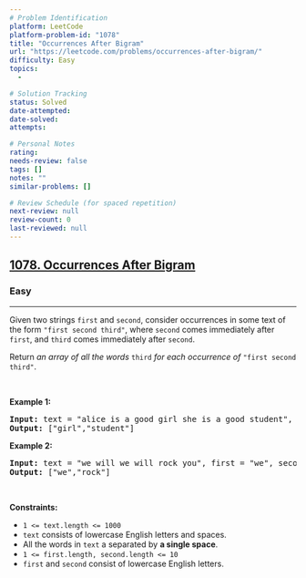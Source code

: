 ```yaml
---
# Problem Identification
platform: LeetCode
platform-problem-id: "1078"
title: "Occurrences After Bigram"
url: "https://leetcode.com/problems/occurrences-after-bigram/"
difficulty: Easy
topics:
  -

# Solution Tracking
status: Solved
date-attempted:
date-solved:
attempts:

# Personal Notes
rating:
needs-review: false
tags: []
notes: ""
similar-problems: []

# Review Schedule (for spaced repetition)
next-review: null
review-count: 0
last-reviewed: null
---
```


<h2><a href="https://leetcode.com/problems/occurrences-after-bigram/">1078. Occurrences After Bigram</a></h2><h3>Easy</h3><hr><div><p>Given two strings <code>first</code> and <code>second</code>, consider occurrences in some text of the form <code>"first second third"</code>, where <code>second</code> comes immediately after <code>first</code>, and <code>third</code> comes immediately after <code>second</code>.</p>

<p>Return <em>an array of all the words</em> <code>third</code> <em>for each occurrence of</em> <code>"first second third"</code>.</p>

<p>&nbsp;</p>
<p><strong class="example">Example 1:</strong></p>
<pre><strong>Input:</strong> text = "alice is a good girl she is a good student", first = "a", second = "good"
<strong>Output:</strong> ["girl","student"]
</pre><p><strong class="example">Example 2:</strong></p>
<pre><strong>Input:</strong> text = "we will we will rock you", first = "we", second = "will"
<strong>Output:</strong> ["we","rock"]
</pre>
<p>&nbsp;</p>
<p><strong>Constraints:</strong></p>

<ul>
	<li><code>1 &lt;= text.length &lt;= 1000</code></li>
	<li><code>text</code> consists of lowercase English letters and spaces.</li>
	<li>All the words in <code>text</code> a separated by <strong>a single space</strong>.</li>
	<li><code>1 &lt;= first.length, second.length &lt;= 10</code></li>
	<li><code>first</code> and <code>second</code> consist of lowercase English letters.</li>
</ul>
</div>